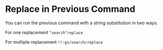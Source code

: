 # Replace in Previous Command

You can run the previous command with a string substitution in two ways. 

For one replacement
```^search^replace```

For multiple replacement
```!!:gs/search/replace```
